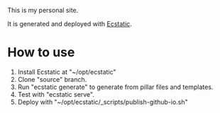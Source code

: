 This is my personal site. 

It is generated and deployed with [Ecstatic](https://guillep.github.io/ecstatic/).

# How to use

1. Install Ecstatic at "~/opt/ecstatic"
2. Clone "source" branch.
3. Run "ecstatic generate" to generate from pillar files and templates.
4. Test with "ecstatic serve".
5. Deploy with "~/opt/ecstatic/_scripts/publish-github-io.sh"
